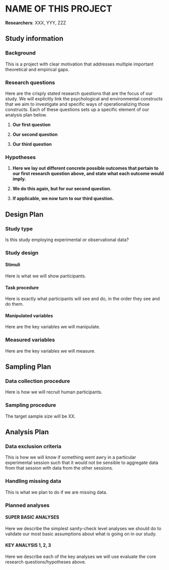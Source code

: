 # NAME OF THIS PROJECT
 
**Researchers**: XXX, YYY, ZZZ
 
## Study information

### Background 

This is a project with clear motivation that addresses multiple important theoretical and empirical gaps.
 
### Research questions

Here are the crisply stated research questions that are the focus of our study. We will explicitly link  the psychological and environmental constructs that we aim to investigate and specific ways of operationalizing those constructs. Each of these questions sets up a specific element of our analysis plan below.

1. **Our first question**

2. **Our second question**

3. **Our third question**


### Hypotheses

1. **Here we lay out different concrete possible outcomes that pertain to our first research question above, and state what each outcome would imply.**

2. **We do this again, but for our second question.**

3. **If applicable, we now turn to our third question.**
 
## Design Plan
###   Study type

Is this study employing experimental or observational data?

###  Study design
<!-- describe the overall design of the study (what will be manipulated and/or measured, specify whether manipulations will be between- or within-participants, etc.)-->
 
#### Stimuli 
 
Here is what we will show participants.

#### Task procedure

Here is exactly what participants will see and do, in the order they see and do them. 

####  Manipulated variables
<!-- If applicable, precisely define any variables you plan to manipulate, including the levels and whether the manipulation will be between or within participants. -->

Here are the key variables we will manipulate. 

###   Measured variables

Here are the key variables we will measure.

## Sampling Plan
###   Data collection procedure

Here is how we will recruit human participants.

 
###   Sampling procedure 
The target sample size will be XX.
<!-- indicate your target sample size and why that is your target (might be based in past research, for example) -->
<!-- ###   Stopping rule -->
<!-- specify how you will determine when to stop data collection -->
<!-- Data collection will be stopped after the planned number of participants has been recorded. -->
## Analysis Plan
###  Data exclusion criteria
<!-- How will you determine which data points or samples (if any) to exclude from your analyses? How will outliers be handled? Will you use any awareness or attention check? -->

This is how we will know if something went awry in a particular experimental session such that it would not be sensible to aggregate data from that session with data from the other sessions.

###  Handling missing data

This is what we plan to do if we are missing data.

### Planned analyses

#### SUPER BASIC ANALYSES

Here we describe the simplest sanity-check level analyses we should do to validate our most basic assumptions about what is going on in our study.

#### KEY ANALYSIS 1, 2, 3 

Here we describe each of the key analyses we will use evaluate the core research questions/hypotheses above. 